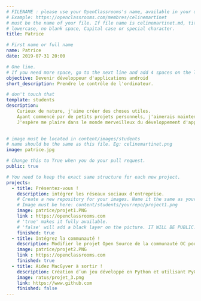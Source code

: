 ```yaml
---
# FILENAME : please use your OpenClassrooms's name, available in your url.
# Example: https://openclassrooms.com/membres/celinemartinet
# must be the name of your file. If file name is celinemartinet.md, title is celinemartinet.
# lowercase, no blank space, Capital case or special character.
title: Patrice

# First name or full name
name: Patrice
date: 2019-07-31 20:00

# One line.
# If you need more space, go to the next line and add 4 spaces on the left, as in 'description'.
objective: Devenir développeur d'applications android
short_description: Prendre le contrôle de l'ordinateur.

# don't touch that
template: students
description:
    Curieux de nature, j'aime créer des choses utiles. 
    Ayant commencé par de petits projets personnels, j'aimerais maintenant me professionaliser.
    J'espère me plaire dans le monde merveilleux du développement d'applications. 
	

# image must be located in content/images/students
# name should be the same as this file. Eg: celinemartinet.png
image: patrice.jpg

# Change this to True when you do your pull request.
public: true

# You need to keep the exact same structure for each new project.
projects:
  - title: Présentez-vous !
    description: intégrer les réseaux sociaux d'entreprise.
    # Create a new repository for your images. Name it the same as your nickname and profile picture.
    # Image must be here: content/students/yourrepo/project1.png
    image: patrice/projet1.PNG
    link : https://openclassrooms.com
    # 'true' makes it fully available.
    # 'false' will add a black layer on the picture. IT WILL BE PUBLIC!
    finished: true
  - title: Intégrez la communauté !
    description: Modifier le projet Open Source de la communauté OC pour comprendre le fonctionnement de Git, de Github et des pull requests. 
    image: patrice/projet2.PNG
    link : https://openclassrooms.com
    finished: true
  - title: Aidez MacGyver à sortir !
    description: Création d’un jeu développé en Python et utilisant PyGame.
    image: ratus/projet_3.png
    link: https://www.github.com
    finished: false
---
```

